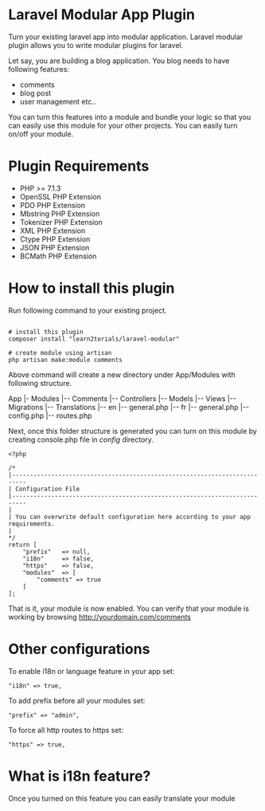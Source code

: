 # Laravel Modular App Plugin

Turn your existing laravel app into modular application. Laravel modular plugin allows you to write modular plugins for laravel.

Let say, you are building a blog application. You blog needs to have following features:

- comments
- blog post
- user management etc..

You can turn this features into a module and bundle your logic so that you can easily use this module for your other projects. You can easily turn on/off your module.


# Plugin Requirements

- PHP >= 7.1.3
- OpenSSL PHP Extension
- PDO PHP Extension
- Mbstring PHP Extension
- Tokenizer PHP Extension
- XML PHP Extension
- Ctype PHP Extension
- JSON PHP Extension
- BCMath PHP Extension

# How to install this plugin

Run following command to your existing project.

```

# install this plugin
composer install "learn2torials/laravel-modular"

# create module using artisan
php artisan make:module comments
```


Above command will create a new directory under App/Modules with following structure.

App
|- Modules
|-- Comments
|-- Controllers
|-- Models
|-- Views
|-- Migrations
|-- Translations
	|-- en
		|-- general.php
	|-- fr
		|-- general.php
|-- config.php
|-- routes.php

Next, once this folder structure is generated you can turn on this module by creating console.php file in *config* directory.

```
<?php

/*
|--------------------------------------------------------------------------
| Configuration File
|--------------------------------------------------------------------------
|
| You can overwrite default configuration here according to your app requirements.
|
*/
return [
    "prefix"   => null,
    "i18n"     => false,
    "https"    => false,
    "modules"  => [
        "comments" => true
    ]
];
```

That is it, your module is now enabled. You can verify that your module is working by browsing http://yourdomain.com/comments

# Other configurations

To enable i18n or language feature in your app set:

```
"i18n" => true,
```

To add prefix before all your modules set:

```
"prefix" => "admin",
```

To force all http routes to https set:

```
"https" => true,
```

# What is i18n feature?

Once you turned on this feature you can easily translate your module
